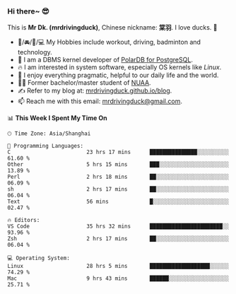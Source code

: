 ### Hi there~ 😎

This is **Mr Dk. (mrdrivingduck)**, Chinese nickname: **棠羽**. I love ducks. 🦆

- 💪/🚘/🏸/💻 My Hobbies include workout, driving, badminton and technology.
- 🍊 I am a DBMS kernel developer of [PolarDB for PostgreSQL](https://github.com/ApsaraDB/PolarDB-for-PostgreSQL).
- 🔥 I am interested in system software, especially OS kernels like *Linux*.
- 🔧 I enjoy everything pragmatic, helpful to our daily life and the world.
- 👨‍🎓 Former bachelor/master student of [NUAA](https://en.wikipedia.org/wiki/Nanjing_University_of_Aeronautics_and_Astronautics).
- ✍ Refer to my blog at: [mrdrivingduck.github.io/blog](https://mrdrivingduck.github.io/blog/).
- 📫 Reach me with this email: [mrdrivingduck@gmail.com](mailto:mrdrivingduck@gmail.com).

<!--START_SECTION:waka-->
📊 **This Week I Spent My Time On** 

```text
🕑︎ Time Zone: Asia/Shanghai

💬 Programming Languages: 
C                        23 hrs 17 mins      ███████████████░░░░░░░░░░   61.60 % 
Other                    5 hrs 15 mins       ███░░░░░░░░░░░░░░░░░░░░░░   13.89 % 
Perl                     2 hrs 18 mins       ██░░░░░░░░░░░░░░░░░░░░░░░   06.09 % 
sh                       2 hrs 17 mins       ██░░░░░░░░░░░░░░░░░░░░░░░   06.04 % 
Text                     56 mins             █░░░░░░░░░░░░░░░░░░░░░░░░   02.47 % 

🔥 Editors: 
VS Code                  35 hrs 32 mins      ███████████████████████░░   93.96 % 
Zsh                      2 hrs 17 mins       ██░░░░░░░░░░░░░░░░░░░░░░░   06.04 % 

💻 Operating System: 
Linux                    28 hrs 5 mins       ███████████████████░░░░░░   74.29 % 
Mac                      9 hrs 43 mins       ██████░░░░░░░░░░░░░░░░░░░   25.71 % 
```


<!--END_SECTION:waka-->

<!-- ![Mr Dk.'s GitHub Stats](https://github-readme-stats.vercel.app/api?username=mrdrivingduck&count_private&show_icons=true&theme=buefy) -->

<!-- ![Most Used Languages](https://github-readme-stats.vercel.app/api/top-langs/?username=mrdrivingduck&exclude_repo=mips32-CPU,snort-tcp-socket&theme=buefy&layout=compact&langs_count=10) -->


<!--
**mrdrivingduck/mrdrivingduck** is a ✨ _special_ ✨ repository because its `README.md` (this file) appears on your GitHub profile.

Here are some ideas to get you started:

- 🔭 I’m currently working on ...
- 🌱 I’m currently learning ...
- 👯 I’m looking to collaborate on ...
- 🤔 I’m looking for help with ...
- 💬 Ask me about ...
- 📫 How to reach me: ...
- 😄 Pronouns: ...
- ⚡ Fun fact: ...
-->
